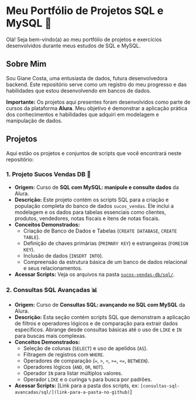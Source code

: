 # Meu Portfólio de Projetos SQL e MySQL 🚀

Olá! Seja bem-vindo(a) ao meu portfólio de projetos e exercícios desenvolvidos durante meus estudos de SQL e MySQL.

## Sobre Mim
Sou Giane Costa, uma entusiasta de dados, futura desenvolvedora backend. Este repositório serve como um registro do meu progresso e das habilidades que estou desenvolvendo em bancos de dados.

**Importante:** Os projetos aqui presentes foram desenvolvidos como parte de cursos da plataforma **Alura**. Meu objetivo é demonstrar a aplicação prática dos conhecimentos e habilidades que adquiri em modelagem e manipulação de dados.

## Projetos
Aqui estão os projetos e conjuntos de scripts que você encontrará neste repositório:

### 1. Projeto Sucos Vendas DB 🍊
* **Origem:** Curso de **SQL com MySQL: manipule e consulte dados** da Alura.
* **Descrição:** Este projeto contém os scripts SQL para a criação e população completa do banco de dados `sucos_vendas`. Ele inclui a modelagem e os dados para tabelas essenciais como clientes, produtos, vendedores, notas fiscais e itens de notas fiscais.
* **Conceitos Demonstrados:**
    * Criação de Banco de Dados e Tabelas (`CREATE DATABASE`, `CREATE TABLE`).
    * Definição de chaves primárias (`PRIMARY KEY`) e estrangeiras (`FOREIGN KEY`).
    * Inclusão de dados (`INSERT INTO`).
    * Compreensão da estrutura básica de um banco de dados relacional e seus relacionamentos.
* **Acessar Scripts:** Veja os arquivos na pasta [`sucos-vendas-db/sql/`](https://github.com/Giane10/meu-portfolio-sql-mysql/tree/main/sucos-vendas-db/sql/).

### 2. Consultas SQL Avançadas 📊
* **Origem:** Curso de **Consultas SQL: avançando no SQL com MySQL** da Alura.
* **Descrição:** Esta seção contém scripts SQL que demonstram a aplicação de filtros e operadores lógicos e de comparação para extrair dados específicos. Abrange desde consultas básicas até o uso de `LIKE` e `IN` para buscas mais complexas.
* **Conceitos Demonstrados:**
    * Seleção de colunas (`SELECT`) e uso de apelidos (`AS`).
    * Filtragem de registros com `WHERE`.
    * Operadores de comparação (`=`, `>`, `<`, `>=`, `<=`, `BETWEEN`).
    * Operadores lógicos (`AND`, `OR`, `NOT`).
    * Operador `IN` para listar múltiplos valores.
    * Operador `LIKE` e o curinga `%` para busca por padrões.
* **Acessar Scripts:** [Link para a pasta dos scripts, ex: `[consultas-sql-avancadas/sql/](link-para-a-pasta-no-github)`]
